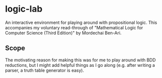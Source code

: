 # logic-lab
An interactive environment for playing around with propositional logic. This accompanies my voluntary read-through of "Mathematical Logic for Computer Science (Third Edition)" by Mordechai Ben-Ari.

## Scope
The motivating reason for making this was for me to play around with BDD reductions, but I might add helpful things as I go along (e.g. after writing a parser, a truth table generator is easy).

